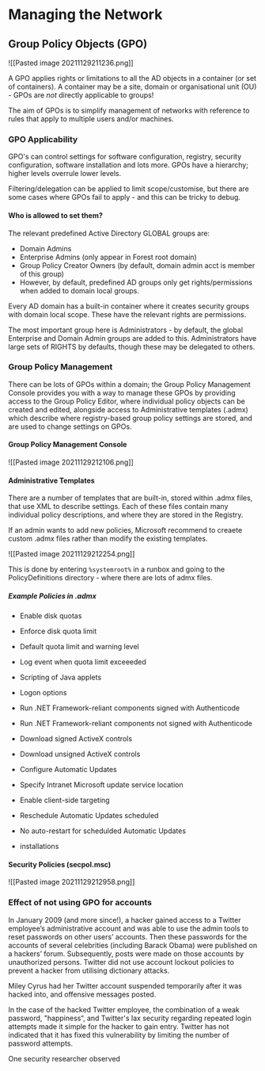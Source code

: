 # Managing the Network

## Group Policy Objects (GPO)

![[Pasted image 20211129211236.png]]

A GPO applies rights or limitations to all the AD objects in a container (or set of containers). A container may be a site, domain or organisational unit (OU) - GPOs are *not* directly applicable to groups!

The aim of GPOs is to simplify management of networks with reference to rules that apply to multiple users and/or machines.

### GPO Applicability

GPO's can control settings for software configuration, registry, security configuration, software installation and lots more. GPOs have a hierarchy; higher levels overrule lower levels.

Filtering/delegation can be applied to limit scope/customise, but there are some cases where GPOs fail to apply - and this can be tricky to debug.

#### Who is allowed to set them?

The relevant predefined Active Directory GLOBAL groups are:
- Domain Admins
- Enterprise Admins (only appear in Forest root domain)
- Group Policy Creator Owners (by default, domain admin acct is member of this group)
- However, by default, predefined AD groups only get rights/permissions when added to domain local groups.

Every AD domain has a built-in container where it creates security groups with domain local scope. These have the relevant rights are permissions.

The most important group here is Administrators - by default, the global Enterprise and Domain Admin groups are added to this. Administrators have large sets of RIGHTS by defaults, though these may be delegated to others.

### Group Policy Management

There can be lots of GPOs within a domain; the Group Policy Management Console provides you with a way to manage these GPOs by providing access to the Group Policy Editor, where individual policy objects can be created and edited, alongside access to Administrative templates (.admx) which describe where registry-based group policy settings are stored, and are used to change settings on GPOs.

#### Group Policy Management Console

![[Pasted image 20211129212106.png]]

#### Administrative Templates

There are a number of templates that are built-in, stored within .admx files, that use XML to describe settings. Each of these files contain many individual policy descriptions, and where they are stored in the Registry.

If an admin wants to add new policies, Microsoft recommend to creaete custom .admx files rather than modify the existing templates.

![[Pasted image 20211129212254.png]]

This is done by entering `%systemroot%` in a runbox and going to the PolicyDefinitions directory - where there are lots of admx files.

##### Example Policies in .admx

- Enable disk quotas
- Enforce disk quota limit
- Default quota limit and warning level
- Log event when quota limit exceeeded

- Scripting of Java applets
- Logon options
- Run .NET Framework-reliant components signed with Authenticode
- Run .NET Framework-reliant components not signed with Authenticode
- Download signed ActiveX controls
- Download unsigned ActiveX controls

- Configure Automatic Updates
- Specify Intranet Microsoft update service location
- Enable client-side targeting
- Reschedule Automatic Updates scheduled 
- No auto-restart for schedulded Automatic Updates
- installations

#### Security Policies (secpol.msc)

![[Pasted image 20211129212958.png]]

### Effect of not using GPO for accounts
   
In January 2009 (and more since!), a hacker gained access to a Twitter employee’s administrative account and was able to use the admin tools to reset passwords on other users’ accounts. Then these passwords for the accounts of several celebrities (including Barack Obama) were published on a hackers’ forum. Subsequently, posts were made on those accounts by unauthorized persons. Twitter did not use account lockout policies to prevent a hacker from utilising dictionary attacks.

Miley Cyrus had her Twitter account suspended temporarily after it was hacked into, and offensive messages posted.

In the case of the hacked Twitter employee, the combination of a weak password, "happiness“, and Twitter's lax security regarding repeated login attempts made it simple for the hacker to gain entry. Twitter has not indicated that it has fixed this vulnerability by limiting the number of password attempts.

One security researcher observed